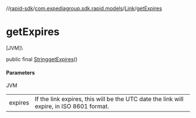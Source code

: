 //[rapid-sdk](../../../index.md)/[com.expediagroup.sdk.rapid.models](../index.md)/[Link](index.md)/[getExpires](get-expires.md)

# getExpires

[JVM]\

public final [String](https://docs.oracle.com/javase/8/docs/api/java/lang/String.html)[getExpires](get-expires.md)()

#### Parameters

JVM

| | |
|---|---|
| expires | If the link expires, this will be the UTC date the link will expire, in ISO 8601 format. |

